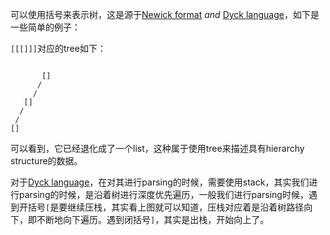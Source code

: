 可以使用括号来表示树，这是源于[Newick format](https://en.wikipedia.org/wiki/Newick_format) *and* [Dyck language](https://en.wikipedia.org/wiki/Dyck_language)，如下是一些简单的例子：

`[[[]]]`对应的tree如下：

```
   
       []
      /
     /
   []
  /
 /
[]
```



可以看到，它已经退化成了一个list，这种属于使用tree来描述具有hierarchy structure的数据。

对于[Dyck language](https://en.wikipedia.org/wiki/Dyck_language)，在对其进行parsing的时候，需要使用stack，其实我们进行parsing的时候，是沿着树进行深度优先遍历，一般我们进行parsing时候，遇到开括号`[`是要继续压栈，其实看上图就可以知道，压栈对应着是沿着树路径向下，即不断地向下遍历。遇到闭括号`]`，其实是出栈，开始向上了。